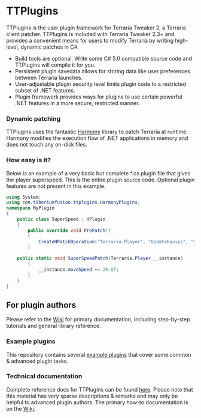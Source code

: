 # TTPlugins
TTPlugins is the user plugin framework for Terraria Tweaker 2, a Terraria client patcher. TTPlugins is included with Terraria Tweaker 2.3+ and provides a convenient means for users to modify Terraria by writing high-level, dynamic patches in C#.

* Build tools are optional. Write some C# 5.0 compatible source code and TTPlugins will compile it for you.
* Persistent plugin savedata allows for storing data like user preferences between Terraria launches.
* User-adjustable plugin security level limits plugin code to a restricted subset of .NET features.
* Plugin framework provides ways for plugins to use certain powerful .NET features in a more secure, restricted manner.

### Dynamic patching
TTPlugins uses the fantastic [Harmony](https://github.com/pardeike/Harmony) library to patch Terraria at runtime. Harmony modifies the execution flow of .NET applications in memory and does not touch any on-disk files.

### How easy is it?
Below is an example of a very basic but complete \*.cs plugin file that gives the player superspeed. This is the entire plugin source code. Optional plugin features are not present in this example.
```C#
using System;
using com.tiberiumfusion.ttplugins.HarmonyPlugins;
namespace MyPlugin
{
    public class SuperSpeed : HPlugin
    {
        public override void PrePatch()
        {
            CreateHPatchOperation("Terraria.Player", "UpdateEquips", "SuperSpeedPatch", HPatchLocation.Prefix);
        }
		
	public static void SuperSpeedPatch(Terraria.Player __instance)
        {
            __instance.moveSpeed += 20.0f;
        }
    }
}
```

## For plugin authors
Please refer to the [Wiki](https://github.com/TiberiumFusion/TTPlugins/wiki) for primary documentation, including step-by-step tutorials and general library reference.

### Example plugins
This repository contains several [example plugins](https://github.com/TiberiumFusion/TTPlugins/tree/master/ExamplePlugins) that cover some common & advanced plugin tasks.

### Technical documentation
Complete reference docs for TTPlugins can be found [here](https://www.tiberiumfusion.com/product/ttplugins/reference/latest/). Please note that this material has very sparse descriptions & remarks and may only be helpful to advanced plugin authors. The primary how-to documentation is on the [Wiki](https://github.com/TiberiumFusion/TTPlugins/wiki).
